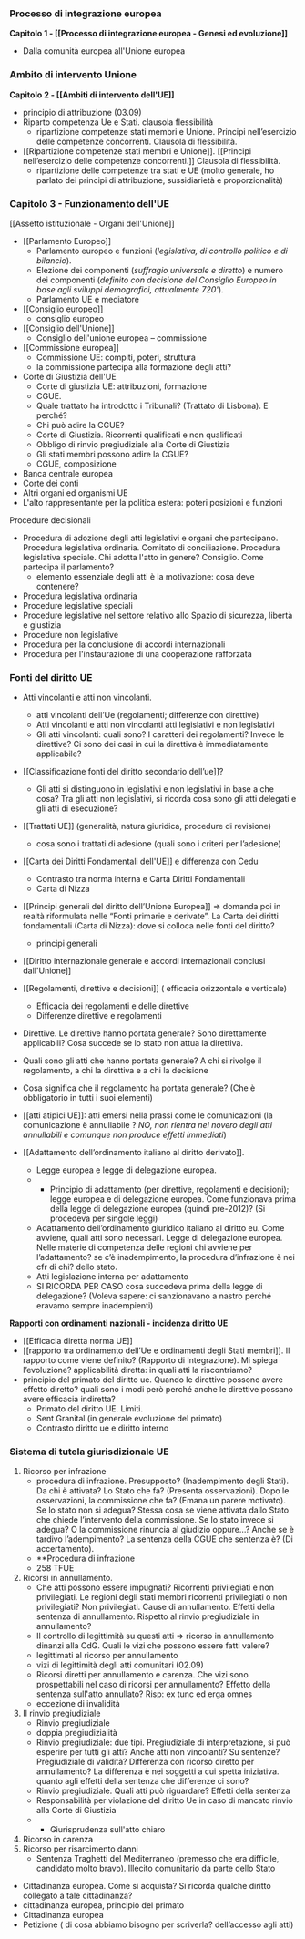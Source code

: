 ### Processo di integrazione europea
**Capitolo 1 - [[Processo di integrazione europea - Genesi ed evoluzione]]**
- Dalla comunità europea all'Unione europea 
### Ambito di intervento Unione
**Capitolo 2 - [[Ambiti di intervento dell'UE]]**
- principio di attribuzione (03.09)
- Riparto competenza Ue e Stati. clausola flessibilità 
	- ripartizione competenze stati membri e Unione. Principi nell’esercizio delle competenze concorrenti. Clausola di flessibilità.
- [[Ripartizione competenze stati membri e Unione]]. [[Principi nell’esercizio delle competenze concorrenti.]] Clausola di flessibilità.
	- ripartizione delle competenze tra stati e UE (molto generale, ho parlato dei principi di attribuzione, sussidiarietà e proporzionalità)

### **Capitolo 3 - Funzionamento dell'UE**
[[Assetto istituzionale - Organi dell'Unione]]
- [[Parlamento Europeo]]
	- Parlamento europeo e funzioni (*legislativa, di controllo politico e di bilancio*). 
	- Elezione dei componenti (*suffragio universale e diretto*) e numero dei componenti (*definito con decisione del Consiglio Europeo in base agli sviluppi demografici, attualmente 720'*). 
	- Parlamento UE e mediatore
- [[Consiglio europeo]]
	- consiglio europeo 
- [[Consiglio dell'Unione]]
	- Consiglio dell'unione europea – commissione
- [[Commissione europea]]
	- Commissione UE: compiti, poteri, struttura
	- la commissione partecipa alla formazione degli atti?
- Corte di Giustizia dell'UE
	- Corte di giustizia UE: attribuzioni, formazione
	- CGUE.
	- Quale trattato ha introdotto i Tribunali? (Trattato di Lisbona). E perché?
	- Chi può adire la CGUE?
	- Corte di Giustizia. Ricorrenti qualificati e non qualificati
	- Obbligo di rinvio pregiudiziale alla Corte di Giustizia
	- Gli stati membri possono adire la CGUE?
	- CGUE, composizione
- Banca centrale europea
- Corte dei conti
- Altri organi ed organismi UE
- L'alto rappresentante per la politica estera: poteri posizioni e funzioni 


Procedure decisionali
- Procedura di adozione degli atti legislativi e organi che partecipano. Procedura legislativa ordinaria. Comitato di conciliazione. Procedura legislativa speciale. Chi adotta l'atto in genere? Consiglio. Come partecipa il parlamento?  
	- elemento essenziale degli atti è la motivazione: cosa deve contenere?
- Procedura legislativa ordinaria
- Procedure legislative speciali
- Procedure legislative nel settore relativo allo Spazio di sicurezza, libertà e giustizia
- Procedure non legislative
- Procedura per la conclusione di accordi internazionali
- Procedura per l'instaurazione di una cooperazione rafforzata

### Fonti del diritto UE
- Atti vincolanti e atti non vincolanti.
	- atti vincolanti dell’Ue (regolamenti; differenze con direttive)
	- Atti vincolanti e atti non vincolanti atti legislativi e non legislativi 
	- Gli atti vincolanti: quali sono? I caratteri dei regolamenti? Invece le direttive? Ci sono dei casi in cui la direttiva è immediatamente applicabile? 
- [[Classificazione fonti del diritto secondario dell’ue]]? 
	- Gli atti si distinguono in legislativi e non legislativi in base a che cosa? Tra gli atti non legislativi, si ricorda cosa sono gli atti delegati e gli atti di esecuzione?

- [[Trattati UE]] (generalità, natura giuridica, procedure di revisione)
	- cosa sono i trattati di adesione (quali sono i criteri per l’adesione)

- [[Carta dei Diritti Fondamentali dell'UE]] e differenza con Cedu
	- Contrasto tra norma interna e Carta Diritti Fondamentali
	- Carta di Nizza

- [[Principi generali del diritto dell’Unione Europea]] => domanda poi in realtà riformulata nelle “Fonti primarie e derivate”. La Carta dei diritti fondamentali (Carta di Nizza): dove si colloca nelle fonti del diritto?
	- principi generali

- [[Diritto internazionale generale e accordi internazionali conclusi dall'Unione]]

- [[Regolamenti, direttive e decisioni]] ( efficacia orizzontale e verticale) 
	- Efficacia dei regolamenti e delle direttive
	- Differenze direttive e regolamenti
- Direttive. Le direttive hanno portata generale? Sono direttamente applicabili? Cosa succede se lo stato non attua la direttiva.
- Quali sono gli atti che hanno portata generale? A chi si rivolge il regolamento, a chi la direttiva e a chi la decisione
- Cosa significa che il regolamento ha portata generale? (Che è obbligatorio in tutti i suoi elementi) 


- [[atti atipici UE]]: atti emersi nella prassi come le comunicazioni (la comunicazione è annullabile ? *NO, non rientra nel novero degli atti annullabili e comunque non produce effetti immediati*)


- [[Adattamento dell’ordinamento italiano al diritto derivato]].
	- Legge europea e legge di delegazione europea.
	- - Principio di adattamento (per direttive, regolamenti e decisioni); legge europea e di delegazione europea. Come funzionava prima della legge di delegazione europea (quindi pre-2012)? (Si procedeva per singole leggi) 
	- Adattamento dell’ordinamento giuridico italiano al diritto eu. Come avviene, quali atti sono necessari. Legge di delegazione europea. Nelle materie di competenza delle regioni chi avviene per l’adattamento? se c’è inadempimento, la procedura d’infrazione è nei cfr di chi? dello stato.
	- Atti legislazione interna per adattamento
	- SI RICORDA PER CASO cosa succedeva prima della legge di delegazione? (Voleva sapere: ci sanzionavano a nastro perché eravamo sempre inadempienti)

**Rapporti con ordinamenti nazionali - incidenza diritto UE**
- [[Efficacia diretta norma UE]]
- [[rapporto tra ordinamento dell’Ue e ordinamenti degli Stati membri]]. Il rapporto come viene definito? (Rapporto di Integrazione). Mi spiega l’evoluzione? applicabilità diretta: in quali atti la riscontriamo?
- principio del primato del diritto ue. Quando le direttive possono avere effetto diretto? quali sono i modi però perché anche le direttive possano avere efficacia indiretta? 
	- Primato del diritto UE. Limiti.
	- Sent Granital (in generale evoluzione del primato)
	- Contrasto diritto ue e diritto interno
### Sistema di tutela giurisdizionale UE
1. Ricorso per infrazione
	- procedura di infrazione. Presupposto? (Inadempimento degli Stati). Da chi è attivata? Lo Stato che fa? (Presenta osservazioni). Dopo le osservazioni, la commissione che fa? (Emana un parere motivato). Se lo stato non si adegua? Stessa cosa se viene attivata dallo Stato che chiede l’intervento della commissione. Se lo stato invece si adegua? O la commissione rinuncia al giudizio oppure…? Anche se è tardivo l’adempimento? La sentenza della CGUE che sentenza è? (Di accertamento).
	- **Procedura di infrazione
	- 258 TFUE
2. Ricorsi in annullamento.
	- Che atti possono essere impugnati? Ricorrenti privilegiati e non privilegiati. Le regioni degli stati membri ricorrenti privilegiati o non privilegiati? Non privilegiati. Cause di annullamento. Effetti della sentenza di annullamento. Rispetto al rinvio pregiudiziale in annullamento?
	- Il controllo di legittimità su questi atti => ricorso in annullamento dinanzi alla CdG. Quali le vizi che possono essere fatti valere? 
	- legittimati al ricorso per annullamento 
    - vizi di legittimità degli atti comunitari (02.09)
    - Ricorsi diretti per annullamento e carenza. Che vizi sono prospettabili nel caso di ricorsi per annullamento? Effetto della sentenza sull'atto annullato? Risp: ex tunc ed erga omnes
    - eccezione di invalidità
3. Il rinvio pregiudiziale 
	- Rinvio pregiudiziale
	- doppia pregiudizialità
	- Rinvio pregiudiziale: due tipi. Pregiudiziale di interpretazione, si può esperire per tutti gli atti? Anche atti non vincolanti? Su sentenze? Pregiudiziale di validità? Differenza con ricorso diretto per annullamento? La differenza è nei soggetti a cui spetta iniziativa. quanto agli effetti della sentenza che differenze ci sono?
	- Rinvio pregiudiziale. Quali atti può riguardare? Effetti della sentenza
	- Responsabilità per violazione del diritto Ue in caso di mancato rinvio alla Corte di Giustizia
	- - Giurisprudenza sull'atto chiaro
4. Ricorso in carenza
5. Ricorso per risarcimento danni
	- Sentenza Traghetti del Mediterraneo (premesso che era difficile, candidato molto bravo). Illecito comunitario da parte dello Stato




- Cittadinanza europea. Come si acquista? Si ricorda qualche diritto collegato a tale cittadinanza? 
- cittadinanza europea, principio del primato
- Cittadinanza europea 
- Petizione ( di cosa abbiamo bisogno per scriverla? dell’accesso agli atti)
    


